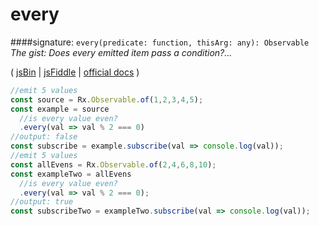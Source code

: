 # every
####signature: `every(predicate: function, thisArg: any): Observable`
*The gist: Does every emitted item pass a condition?...*

( [jsBin](http://jsbin.com/mafacebuwu/1/edit?js,console) | [jsFiddle](https://jsfiddle.net/qg6qfqLz/10/) | [official docs](http://reactivex.io/rxjs/class/es6/Observable.js~Observable.html#instance-method-every) )

```js
//emit 5 values
const source = Rx.Observable.of(1,2,3,4,5);
const example = source
  //is every value even?
  .every(val => val % 2 === 0)
//output: false
const subscribe = example.subscribe(val => console.log(val));
//emit 5 values
const allEvens = Rx.Observable.of(2,4,6,8,10);
const exampleTwo = allEvens
  //is every value even?
  .every(val => val % 2 === 0);
//output: true
const subscribeTwo = exampleTwo.subscribe(val => console.log(val));
```